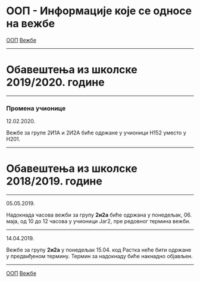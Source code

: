 # ООП - Информације које се односе на вежбе

[ООП](../../README.md) [Вежбе](../README.md)

---

# Обавештења из школске 2019/2020. године
---

### Промена учионице

12.02.2020.

Вежбе за групе 2И1А и 2И2А биће одржане у учионици Н152 уместо у Н201.


---
# Обавештења из школске 2018/2019. године
---


05.05.2019.

Надокнада часова вежби за групу **2и2а** биће одржана у понедељак, 06. маја, од 10 до 12 часова у учионици Јаг2, пре редовног термина вежби.

---

14.04.2019.

Вежбе за групу **2и2а** у понедељак 15.04. код Растка неће бити одржане у предвиђеном термину. Термин за надокнаду биће накнадно објављен.

---

[ООП](../../README.md) [Вежбе](../README.md)